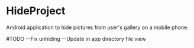 # HideProject

Android application to hide pictures from user's gallery on a mobile phone.

#TODO 
--Fix unhiding
--Update in app directory file view
